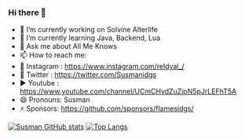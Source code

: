 ### Hi there 👋

- 🔭 I’m currently working on Solvine Alterlife
- 🌱 I’m currently learning Java, Backend, Lua
- 💬 Ask me about All Me Knows
- 📫 How to reach me: 
- 📸 Instagram : https://www.instagram.com/reldyal_/
- 🦅 Twitter   : https://twitter.com/Susmanidgs
- ▶  Youtube   : https://www.youtube.com/channel/UCmCHvdZuZjpN5pJrLEFhT5A
- 😄 Pronouns: Susman
- ⚡ Sponsors: https://github.com/sponsors/flamesidgs/

[![Susman GitHub stats](https://github-readme-stats.vercel.app/api?username=flamesidgs&show_icons=true&theme=transparent)](https://github.com/flamesidgs)
[![Top Langs](https://github-readme-stats.vercel.app/api/top-langs/?username=flamesidgs&layout=compact&langs_count=10&&theme=transparent)](https://github.com/flamesidgs)
